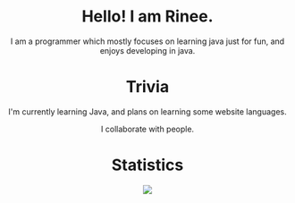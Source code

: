 <h1 align='center'>Hello! I am Rinee.</h1>
<p align='center'>I am a programmer which mostly focuses on learning java just for fun, and enjoys developing in java.</p>
<h1 align='center'>Trivia</h1>
<p align='center'>I'm currently learning Java, and plans on learning some website languages.</p>
<p align='center'>I collaborate with people.</p>
<h1 align='center'>Statistics</h1>
<p align='center'>
  <a href="https://github.com/anuraghazra/github-readme-stats">
    <img src="https://github-readme-stats.vercel.app/api?username=innardsthegod&&show_icons=true&theme=dark"/>
  </a>
</p>

